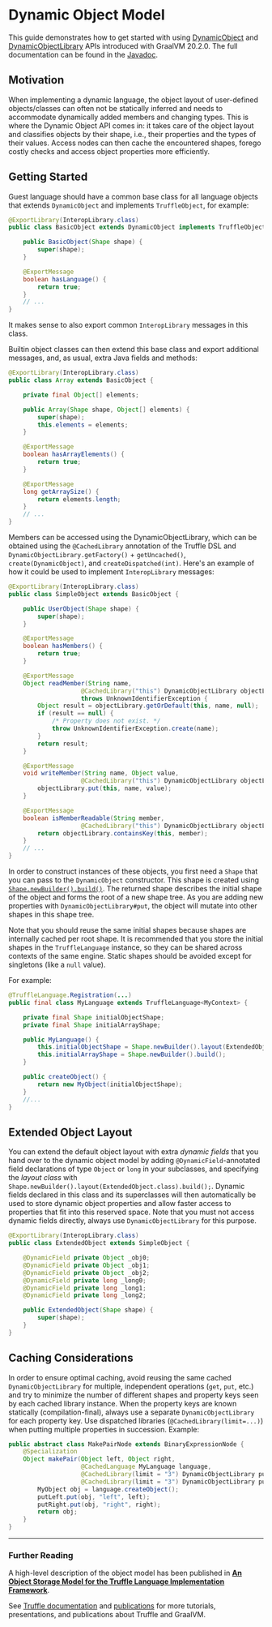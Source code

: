 # Dynamic Object Model

This guide demonstrates how to get started with using [DynamicObject](https://www.graalvm.org/truffle/javadoc/com/oracle/truffle/api/object/DynamicObject.html) and [DynamicObjectLibrary](https://www.graalvm.org/truffle/javadoc/com/oracle/truffle/api/object/DynamicObjectLibrary.html) APIs introduced with GraalVM 20.2.0.
The full documentation can be found in the [Javadoc](https://www.graalvm.org/truffle/javadoc/com/oracle/truffle/api/object/DynamicObjectLibrary.html).

## Motivation

When implementing a dynamic language, the object layout of user-defined objects/classes can often not be statically inferred and needs to accommodate dynamically added members and changing types.
This is where the Dynamic Object API comes in: it takes care of the object layout and classifies objects by their shape, i.e., their properties and the types of their values.
Access nodes can then cache the encountered shapes, forego costly checks and access object properties more efficiently.

## Getting Started

Guest language should have a common base class for all language objects that extends `DynamicObject` and implements `TruffleObject`, for example:

```java
@ExportLibrary(InteropLibrary.class)
public class BasicObject extends DynamicObject implements TruffleObject {

    public BasicObject(Shape shape) {
        super(shape);
    }

    @ExportMessage
    boolean hasLanguage() {
        return true;
    }
    // ...
}
```
It makes sense to also export common `InteropLibrary` messages in this class.

Builtin object classes can then extend this base class and export additional messages, and, as usual, extra Java fields and methods:
```java
@ExportLibrary(InteropLibrary.class)
public class Array extends BasicObject {

    private final Object[] elements;

    public Array(Shape shape, Object[] elements) {
        super(shape);
        this.elements = elements;
    }

    @ExportMessage
    boolean hasArrayElements() {
        return true;
    }

    @ExportMessage
    long getArraySize() {
        return elements.length;
    }
    // ...
}
```

Members can be accessed using the DynamicObjectLibrary, which can be obtained using the `@CachedLibrary` annotation of the Truffle DSL and `DynamicObjectLibrary.getFactory()` + `getUncached()`, `create(DynamicObject)`, and `createDispatched(int)`.
Here's an example of how it could be used to implement `InteropLibrary` messages:
```java
@ExportLibrary(InteropLibrary.class)
public class SimpleObject extends BasicObject {

    public UserObject(Shape shape) {
        super(shape);
    }

    @ExportMessage
    boolean hasMembers() {
        return true;
    }

    @ExportMessage
    Object readMember(String name,
                    @CachedLibrary("this") DynamicObjectLibrary objectLibrary)
                    throws UnknownIdentifierException {
        Object result = objectLibrary.getOrDefault(this, name, null);
        if (result == null) {
            /* Property does not exist. */
            throw UnknownIdentifierException.create(name);
        }
        return result;
    }

    @ExportMessage
    void writeMember(String name, Object value,
                    @CachedLibrary("this") DynamicObjectLibrary objectLibrary) {
        objectLibrary.put(this, name, value);
    }

    @ExportMessage
    boolean isMemberReadable(String member,
                    @CachedLibrary("this") DynamicObjectLibrary objectLibrary) {
        return objectLibrary.containsKey(this, member);
    }
    // ...
}
```

In order to construct instances of these objects, you first need a `Shape` that you can pass to the `DynamicObject` constructor.
This shape is created using [`Shape.newBuilder().build()`](https://www.graalvm.org/truffle/javadoc/com/oracle/truffle/api/object/Shape.Builder.html).
The returned shape describes the initial shape of the object and forms the root of a new shape tree.
As you are adding new properties with `DynamicObjectLibrary#put`, the object will mutate into other shapes in this shape tree.

Note that you should reuse the same initial shapes because shapes are internally cached per root shape.
It is recommended that you store the initial shapes in the `TruffleLanguage` instance, so they can be shared across contexts of the same engine.
Static shapes should be avoided except for singletons (like a `null` value).

For example:

```java
@TruffleLanguage.Registration(...)
public final class MyLanguage extends TruffleLanguage<MyContext> {

    private final Shape initialObjectShape;
    private final Shape initialArrayShape;

    public MyLanguage() {
        this.initialObjectShape = Shape.newBuilder().layout(ExtendedObject.class).build();
        this.initialArrayShape = Shape.newBuilder().build();
    }

    public createObject() {
        return new MyObject(initialObjectShape);
    }
    //...
}
```

## Extended Object Layout

You can extend the default object layout with extra _dynamic fields_ that you hand over to the dynamic object model by adding `@DynamicField`-annotated field declarations of type `Object` or `long` in your subclasses, and specifying the _layout class_ with `Shape.newBuilder().layout(ExtendedObject.class).build();`.
Dynamic fields declared in this class and its superclasses will then automatically be used to store dynamic object properties and allow faster access to properties that fit into this reserved space.
Note that you must not access dynamic fields directly, always use `DynamicObjectLibrary` for this purpose.

```java
@ExportLibrary(InteropLibrary.class)
public class ExtendedObject extends SimpleObject {

    @DynamicField private Object _obj0;
    @DynamicField private Object _obj1;
    @DynamicField private Object _obj2;
    @DynamicField private long _long0;
    @DynamicField private long _long1;
    @DynamicField private long _long2;

    public ExtendedObject(Shape shape) {
        super(shape);
    }
}
```

## Caching Considerations

In order to ensure optimal caching, avoid reusing the same cached `DynamicObjectLibrary` for multiple, independent operations (`get`, `put`, etc.) and try to minimize the number of different shapes and property keys seen by each cached library instance.
When the property keys are known statically (compilation-final), always use a separate `DynamicObjectLibrary` for each property key.
Use dispatched libraries (`@CachedLibrary(limit=...)`) when putting multiple properties in succession.
Example:
```java
public abstract class MakePairNode extends BinaryExpressionNode {
    @Specialization
    Object makePair(Object left, Object right,
                    @CachedLanguage MyLanguage language,
                    @CachedLibrary(limit = "3") DynamicObjectLibrary putLeft,
                    @CachedLibrary(limit = "3") DynamicObjectLibrary putRight) {
        MyObject obj = language.createObject();
        putLeft.put(obj, "left", left);
        putRight.put(obj, "right", right);
        return obj;
    }
}
```

<hr/>

### Further Reading

A high-level description of the object model has been published in [**An Object Storage Model for the Truffle Language Implementation Framework**](http://dl.acm.org/citation.cfm?id=2647517).

See [Truffle documentation](https://github.com/oracle/graal/tree/master/truffle/docs) and [publications](https://github.com/oracle/graal/blob/master/docs/Publications.md) for more tutorials, presentations, and publications about Truffle and GraalVM.
